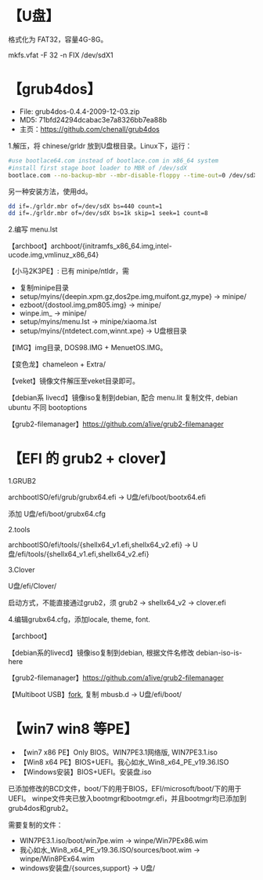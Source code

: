 # 【U盘】

格式化为 FAT32，容量4G-8G。

mkfs.vfat -F 32 -n FIX /dev/sdX1

# 【grub4dos】

* File: grub4dos-0.4.4-2009-12-03.zip
* MD5:  71bfd24294dcabac3e7a8326bb7ea88b
* 主页：https://github.com/chenall/grub4dos

1.解压，将 chinese/grldr 放到U盘根目录。Linux下，运行：

```bash
#use bootlace64.com instead of bootlace.com in x86_64 system
#install first stage boot loader to MBR of /dev/sdX
bootlace.com --no-backup-mbr --mbr-disable-floppy --time-out=0 /dev/sdX
```

另一种安装方法，使用dd。

```bash
dd if=./grldr.mbr of=/dev/sdX bs=440 count=1
dd if=./grldr.mbr of=/dev/sdX bs=1k skip=1 seek=1 count=8 
```

2.编写 menu.lst

【archboot】archboot/{initramfs_x86_64.img,intel-ucode.img,vmlinuz_x86_64}

【小马2K3PE】: 已有 minipe/ntldr，需

* 复制minipe目录
* setup/myins/{deepin.xpm.gz,dos2pe.img,muifont.gz,mype} -> minipe/
* ezboot/{dostool.img,pm805.img} -> minipe/
* winpe.im\_ -> minipe/
* setup/myins/menu.lst -> minipe/xiaoma.lst
* setup/myins/{ntdetect.com,winnt.xpe} -> U盘根目录

【IMG】img目录, DOS98.IMG + MenuetOS.IMG。

【变色龙】chameleon + Extra/

【veket】镜像文件解压至veket目录即可。

【debian系 livecd】镜像iso复制到debian, 配合 menu.lit 复制文件, debian ubuntu 不同 bootoptions

【grub2-filemanager】https://github.com/a1ive/grub2-filemanager


# 【EFI 的 grub2 + clover】

1.GRUB2 

archbootISO/efi/grub/grubx64.efi -> U盘/efi/boot/bootx64.efi

添加 U盘/efi/boot/grubx64.cfg

2.tools

archbootISO/efi/tools/{shellx64_v1.efi,shellx64_v2.efi} ->
U盘/efi/tools/{shellx64_v1.efi,shellx64_v2.efi}

3.Clover

U盘/efi/Clover/

启动方式，不能直接通过grub2，须 grub2 -> shellx64_v2 -> clover.efi

4.编辑grubx64.cfg，添加locale, theme, font.

【archboot】

【debian系的livecd】镜像iso复制到debian, 根据文件名修改 debian-iso-is-here

【grub2-filemanager】https://github.com/a1ive/grub2-filemanager

【Multiboot USB】[fork](https://github.com/hackerncoder/multibootusb), 复制 mbusb.d -> U盘/efi/boot/


# 【win7 win8 等PE】

- 【win7 x86 PE】Only BIOS。WIN7PE3.1网络版, WIN7PE3.1.iso
- 【Win8 x64 PE】BIOS+UEFI。我心如水_Win8_x64_PE_v19.36.ISO
- 【Windows安装】BIOS+UEFI。安装盘.iso

已添加修改的BCD文件，boot/下的用于BIOS，EFI/microsoft/boot/下的用于UEFI。
winpe文件夹已放入bootmgr和bootmgr.efi，并且bootmgr均已添加到grub4dos和grub2。

需要复制的文件：

* WIN7PE3.1.iso/boot/win7pe.wim -> winpe/Win7PEx86.wim
* 我心如水_Win8_x64_PE_v19.36.ISO/sources/boot.wim -> winpe/Win8PEx64.wim
* windows安装盘/{sources,support} -> U盘/